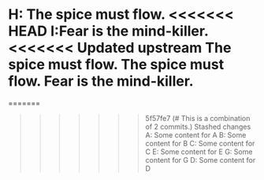 H: The spice must flow.
<<<<<<< HEAD
I:Fear is the mind-killer.
<<<<<<< Updated upstream
The spice must flow.
The spice must flow.
Fear is the mind-killer.
=======
=======
>>>>>>> 5f57fe7 (# This is a combination of 2 commits.)
>>>>>>> Stashed changes
A: Some content for A
B: Some content for B
C: Some content for C
E: Some content for E
G: Some content for G
D: Some content for D
